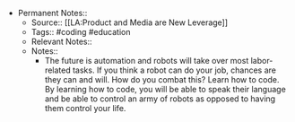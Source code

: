 - Permanent Notes::
    - Source:: [[LA:Product and Media are New Leverage]]
    - Tags:: #coding #education 
    - Relevant Notes::
    - Notes::
        - The future is automation and robots will take over most labor-related tasks. If you think a robot can do your job, chances are they can and will. How do you combat this? Learn how to code. By learning how to code, you will be able to speak their language and be able to control an army of robots as opposed to having them control your life.
